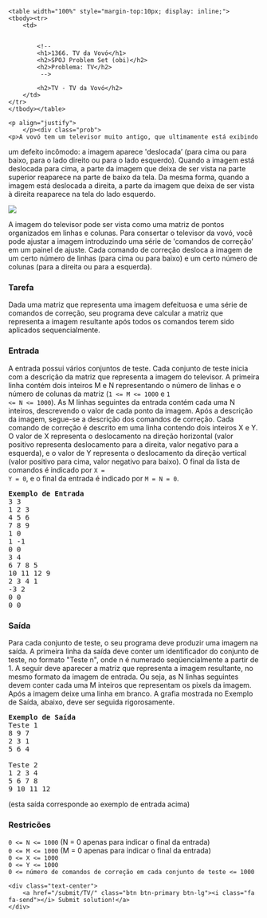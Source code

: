 <div>

	<table width="100%" style="margin-top:10px; display: inline;">
	<tbody><tr>
		<td>
			
						
			<!-- 
			<h1>1366. TV da Vovó</h1>
			<h2>SPOJ Problem Set (obi)</h2>
			<h2>Problema: TV</h2>
			 -->
			
			<h2>TV - TV da Vovó</h2>
		</td>
	</tr>
	</tbody></table>
	
	<p align="justify">
		</p><div class="prob">
	<p>A vovó tem um televisor muito antigo, que ultimamente está exibindo
um defeito incômodo: a imagem aparece 'deslocada’ (para cima ou para
baixo, para o lado direito ou para o lado esquerdo). Quando a imagem
está deslocada para cima, a parte da imagem que deixa de ser vista na
parte superior reaparece na parte de baixo da tela. Da mesma forma,
quando a imagem está deslocada a direita, a parte da imagem que deixa
de ser vista à direita reaparece na tela do lado esquerdo.</p>

<p><img src="https://www.spoj.com/content/wanderley:tv.jpg">

</p><p>A imagem do televisor pode ser vista como uma matriz de pontos
organizados em linhas e colunas.  Para consertar o televisor da vovó,
você pode ajustar a imagem introduzindo uma série de 'comandos de
correção’ em um painel de ajuste. Cada comando de correção desloca a
imagem de um certo número de linhas (para cima ou para baixo) e um
certo número de colunas (para a direita ou para a esquerda).</p>

<h3>Tarefa</h3>

<p>Dada uma matriz que representa uma imagem defeituosa e uma série de
comandos de correção, seu programa deve calcular a matriz que
representa a imagem resultante após todos os comandos terem sido
aplicados sequencialmente.</p>

<h3>Entrada</h3>

<p>A entrada possui vários conjuntos de teste. Cada conjunto de teste
inicia com a descrição da matriz que representa a imagem do
televisor. A primeira linha contém dois inteiros M e N representando o
número de linhas e o número de colunas da matriz (<code>1 &lt;= M &lt;= 1000</code> e <code>1
&lt;= N &lt;= 1000</code>). As M linhas seguintes da entrada contém cada uma N
inteiros, descrevendo o valor de cada ponto da imagem. Após a
descrição da imagem, segue-se a descrição dos comandos de
correção. Cada comando de correção é descrito em uma linha contendo
dois inteiros X e Y. O valor de X representa o deslocamento na direção
horizontal (valor positivo representa deslocamento para a direita,
valor negativo para a esquerda), e o valor de Y representa o
deslocamento da direção vertical (valor positivo para cima, valor
negativo para baixo). O final da lista de comandos é indicado por <code>X =
Y = 0</code>, e o final da entrada é indicado por <code>M = N = 0</code>.</p>

<pre><b>Exemplo de Entrada</b>
3 3
1 2 3
4 5 6
7 8 9
1 0
1 -1
0 0
3 4
6 7 8 5
10 11 12 9
2 3 4 1
-3 2
0 0
0 0
</pre>

<h3>Saída</h3>

<p>Para cada conjunto de teste, o seu programa deve produzir uma
imagem na saída. A primeira linha da saída deve conter um
identificador do conjunto de teste, no formato "Teste n", onde n
é numerado seqüencialmente a partir de 1. A seguir deve aparecer a
matriz que representa a imagem resultante, no mesmo formato da imagem
de entrada. Ou seja, as N linhas seguintes devem conter cada uma M
inteiros que representam os pixels da imagem. Após a imagem deixe uma
linha em branco. A grafia mostrada no Exemplo de Saída, abaixo, deve
ser seguida rigorosamente.</p>

<pre><b>Exemplo de Saída</b>
Teste 1
8 9 7
2 3 1
5 6 4

Teste 2
1 2 3 4
5 6 7 8
9 10 11 12
</pre>

<p>(esta saída corresponde ao exemplo de entrada acima)</p>

<h3>Restricões</h3>

<p><code>0 &lt;= N &lt;= 1000</code> (N = 0 apenas para indicar o final da entrada)<br>
<code>0 &lt;= M &lt;= 1000</code> (M = 0 apenas para indicar o final da entrada)<br>
<code>0 &lt;= X &lt;= 1000</code><br>
<code>0 &lt;= Y &lt;= 1000</code><br>
<code>0 &lt;= número de comandos de correção em cada conjunto de teste &lt;= 1000</code></p>
	</div>
	
		
	<div class="text-center">
		<a href="/submit/TV/" class="btn btn-primary btn-lg"><i class="fa fa-send"></i> Submit solution!</a>
	</div>
</div>